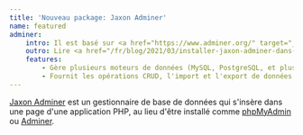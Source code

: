 ```yaml
---
title: 'Nouveau package: Jaxon Adminer'
name: featured
adminer:
    intro: Il est basé sur <a href="https://www.adminer.org/" target="_blank">Adminer</a>, et fournit donc les mêmes fonctions.
    outro: Lire <a href="/fr/blog/2021/03/installer-jaxon-adminer-dans-voyager.html">notre tutoriel sur l'installation de Jaxon Adminer</a> dans <a href="https://voyager-docs.devdojo.com/" target="_blank">Voyager</a>.
    features:
        - Gère plusieurs moteurs de données (MySQL, PostgreSQL, et plus).
        - Fournit les opérations CRUD, l'import et l'export de données.
---
```


[Jaxon Adminer](https://github.com/lagdo/jaxon-adminer/?target=_blank) est un gestionnaire de base de données qui s'insère dans une page d'une application PHP, au lieu d'être installé comme [phpMyAdmin](https://www.phpmyadmin.net/?target=_blank) ou [Adminer](https://www.adminer.org/?target=_blank).
